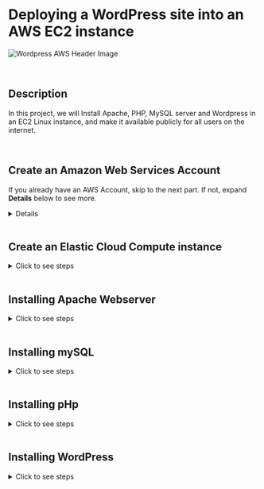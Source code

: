 # Deploying a WordPress site into an AWS EC2 instance

![Wordpress AWS Header Image](https://github.com/Manny-D/Deploy-WordPress-in-AWS-EC2/assets/99146530/28db9df8-07bc-487c-864b-8ae72d97e433)

<br>

## Description

In this project, we will Install Apache, PHP, MySQL server and Wordpress in an EC2 Linux instance, and make it available publicly for all users on the internet.

<br>

## Create an Amazon Web Services Account

If you already have an AWS Account, skip to the next part. If not, expand <b>Details</b> below to see more.
<details>
<summary>Details</summary>
 
<br>  

If you do not already have an AWS account, navigate to the following page to create one [https://aws.amazon.com/free](https://aws.amazon.com/free) and click on either Complete Signup or Create a Free Account.

![AWS Sign Up](https://github.com/Manny-D/Virtual-Private-Cloud-VPC/assets/99146530/60c3c592-9e8a-44d5-a7c8-74284d8cdc30)

When on the <b>Contact Information</b> page, select <b>Personal</b> for the Account type.
 
![Account Type](https://github.com/Manny-D/Virtual-Private-Cloud-VPC/assets/99146530/feaadbb9-de42-4ebb-b6c0-6901c0337891)

<b>Note</b>: you will be prompted to enter in credit card info. This is for identity verification and the card will only be charged if you exceed the Free Tier limits.

![CC](https://github.com/Manny-D/Virtual-Private-Cloud-VPC/assets/99146530/d31dd4ae-82db-4079-bdd0-c69649451c52)

Next you will be prompted to confirm your identity via a SMS code, then will be taken to the <b>Select a support plan</b> page, leave it at <b>Basic support - Free</b> and click <b>Complete sign up</b>.

![Free Tier](https://github.com/Manny-D/Virtual-Private-Cloud-VPC/assets/99146530/81256aff-4cfc-4697-8334-2cef1eef592c)

Sign up completed! Click on <b>Go to the AWS Management Console</b>.

![Sign up congrats](https://github.com/Manny-D/Virtual-Private-Cloud-VPC/assets/99146530/d60ae22b-4e1d-4235-9b3d-f30a36ec67aa)

Login to the AWS Management Console using the (default) <b>Root user</b> option. 

![Root user](https://github.com/Manny-D/Virtual-Private-Cloud-VPC/assets/99146530/f25d606b-96dd-42d9-85b3-a845951d3244)
</details>

<br>

## Create an Elastic Cloud Compute instance

<details>
<summary>Click to see steps</summary>

<br>

In the search bar, type <b>ec2</b> and click on <b>EC2</b>.

![Search EC2](https://github.com/Manny-D/Virtual-Private-Cloud-VPC/assets/99146530/067326a9-fe4a-450b-902d-c72f1b8b6560)

From the EC2 Dashboard, click on <b>Launch instance</b>.

![Launch Instance](https://github.com/Manny-D/Virtual-Private-Cloud-VPC/assets/99146530/f1d05095-a5b4-4735-bedc-c3ae098dfed4)

### Launch an instance wizard
Under <b>Name and tags</b>, enter a <b>Name</b>, something you'll remember - eg. <b>MyWebServer</b>

![Name and tags](https://github.com/Manny-D/Virtual-Private-Cloud-VPC/assets/99146530/c7b4284c-2b18-4c65-ac60-13d35b9f8c33)

Under <b>Application and OS Images (Amazon Machine Image)</b>, do the following: 

![App and OS](https://github.com/Manny-D/Deploy-WordPress-in-AWS-EC2/assets/99146530/b4f464ef-5f8d-4085-a419-d042c20fb198)

- Click <b>Ubuntu</b>
- <b>Amazon Machine Image (AMI)</b>: (leave the default of <b>Ubuntu Server 24.04 LTS (HVM), SSD Volume Type</b>)
- <b>Architecture</b>: (leave the default of <b>64-bit (x86)</b>)

<br>

Under <b>Instance type</b>, leave it at the default of <b>t2.micro</b>

![Instance type](https://github.com/Manny-D/Virtual-Private-Cloud-VPC/assets/99146530/c915c310-54e4-4c6f-82de-a4387f5a0073)

Under <b>Key pair (login)</b>, click on <b>Create new key pair</b> 

![Key pair](https://github.com/Manny-D/Virtual-Private-Cloud-VPC/assets/99146530/83fe3e3f-8788-4d33-a220-9c38f0752e66)

In the <b>Create key pair</b> popup, do the following: 

![Create Key Pair](https://github.com/Manny-D/Deploy-WordPress-in-AWS-EC2/assets/99146530/abe4238f-a055-4da3-8690-be8f2dc99c93)

- <b>Name</b>: (enter in something you'll remember - eg. <b>masterkp</b>)
- <b>Key pair type</b>: (leave the default setting <b>(RSA)</b>)
- <b>Private key file format</b>: (leave the default setting <b>(.pem)</b>)
- Click <b>Create key pair</b>
- <b>Note</b>: the file will be automatically downloaded via the browser your using

<br>

Under <b>Network settings</b>, to allow our WordPress site to be accessible on the interet by web browsers:
- check the box for <b>Allow HTTPS traffi from the internet</b> 
- check the box for <b>Allow HTTP traffic from the internet</b>

![Network settings](https://github.com/Manny-D/Deploy-WordPress-in-AWS-EC2/assets/99146530/52b06969-8144-4e2c-862e-50c4bd994405)

Leave the defaults for all the remaining settings, look to the right of the wizard and click <b>Launch instance</b>. 

Once completed, a similar page should load.

![View all instances](https://github.com/Manny-D/Virtual-Private-Cloud-VPC/assets/99146530/6405186e-cea1-49c3-8956-e6732a267138)

Click <b>View all instances</b> to see the EC2 instances list.

![Instances](https://github.com/Manny-D/Deploy-WordPress-in-AWS-EC2/assets/99146530/012ffc84-24a9-4b39-bcad-f1d421901892)

Click on the <b>Instance ID</b> to see it in more detail.

![Instances summary](https://github.com/Manny-D/Deploy-WordPress-in-AWS-EC2/assets/99146530/8738ac30-b70e-4750-8e7c-d427808b8a2b)

Great! Our AWS EC2 instance is now ready to install the various software for the project.

<b>Note</b>: copy both the <b>Public IPv4 address</b> and <b>Public IPv4 DNS</b> URL, as well be using them shortly!

</details>

<br>

## Installing Apache Webserver

<details>
<summary>Click to see steps</summary>

<br>

The following steps will be done via a command line. As I am on a MAC, the following screenshot will be of iTerm. If you are on Windows, utilize Command Prompt.

Navigate to where you downloaded the .pem key pair file earlier. Mine defaulted to the Downloads folder, so I will enter the following:

```
cd Downloads
```

![Downloads](https://github.com/Manny-D/Deploy-WordPress-in-AWS-EC2/assets/99146530/1285669b-00bd-46b5-8050-cc392cc62bf7)

<br>

Let's ssh into the Apache Webserver now, using the following:

```
ssh -i "yourkeypairfilename.pem" ubuntu@yourPublicIPv4address
```

![Ubuntu SSH](https://github.com/Manny-D/Deploy-WordPress-in-AWS-EC2/assets/99146530/d07e8a08-ae8d-4ce6-a290-3cccecd632d3)

Type <b>yes</b> here and press Enter.

<br>

You may receive an error similar to this:

![SSH Error](https://github.com/Manny-D/Deploy-WordPress-in-AWS-EC2/assets/99146530/f569d8cc-bc5d-4a36-ac2f-1b8f52477a5a)

This is usually because the .pem key is publicly visible - eg. on your Desktop or Downloads folder, so it's denied access as a security precaution.

<br>

To address this, we have to modify the .pem file permissions using either CHMOD 400 (read only) or 600 (read and write).

```
chmod 600 /Users/mymac/Downloads/masterKP.pem
```

Nothing will return to show it was successful, but if you try so <b>ssh</b> again, you will connect.  

![CHMOD](https://github.com/Manny-D/Deploy-WordPress-in-AWS-EC2/assets/99146530/37af217a-98df-4718-8aa7-ea9381c9b477)

Now that were inside Linux, let's install an AWS package that will allow us to connect via a web browser called <b>Instance Connect</b>. 

<br>

First, we need to update and upgrade the Linux instance packages via the following commands:

<b>Note</b>: these may take some time to complete and if prompted, type <b>Y</b> to continue

```
sudo apt-get update
```
then
```
sudo apt-get upgrade
```

<br>

To install <b>Instance Connect</b>, type:

```
sudo apt-get install ec2-instance-connect
```

<br>

Now to install the first piece of software to help host our <b>Wordpress</b> website, the <b>Apache Web Server</b>. If prompted, type <b>Y</b> to continue:

```
sudo apt-get install apache2
```

<br>

To confirm <b>Apache Web Server</b> was installed successfully, open a new web browser or tab in your current browser and enter the <b>Public IPv4 DNS</b> URL. 

- eg. <b>ec2-xx-xxx-xxx-xx.compute-1.amazonaws.com</b>

You should see the following page load:

![Apache](https://github.com/Manny-D/Deploy-WordPress-in-AWS-EC2/assets/99146530/31ff7427-926f-44d2-9698-d63f11bf58f5)

Amazing.. it works!!

</details>

<br>

## Installing mySQL

<details>
<summary>Click to see steps</summary>

<br>

Navigate back to the <b>EC2 Dashboard</b> -> <b>Instances</b> -> <b>Instances</b> -> tick the box to the left of your Instance <b>Name</b> -> click <b>Connect</b> (top right)

![Instances Connect](https://github.com/Manny-D/Deploy-WordPress-in-AWS-EC2/assets/99146530/d421a4df-1e9c-45c2-9826-bef51865245e)

No changes should be made here, click <b>Connect</b> (on the bottom right).

![Connect to Instance](https://github.com/Manny-D/Deploy-WordPress-in-AWS-EC2/assets/99146530/3d7f06ab-12a7-4205-8e95-1e31de2b2ed1)

We'll now be in the Linux instance via the AWS web browser ssh client. 

![web ssh](https://github.com/Manny-D/Deploy-WordPress-in-AWS-EC2/assets/99146530/d46bf31e-0406-47cd-bf89-70f6572a65ab)

<br>

To begin the installing mySQL, type:

```
sudo apt-get install mysql-server
```

If prompted, type <b>Y</b> to continue. This may take some time to complete.

<br>

We need to create a user for <b>Wordpress</b> and the <b>mySQL database</b>.

```
sudo mysql -u root
```
```
create user "user123"@"%" identified by "pass123";
```

<b>*</b>Be sure to note these for later.

<br>

Next we'll give user123 the correct privileges to access the database. 

```
grant all privileges on *.* to "user123"@"%" with grant option;
```

<br>

Run the following to refresh the privileges.

```
flush privileges;
```

<br>

Let's create the database the WordPress will use.

```
create database wordpressdb;
```

<b>*</b>Be sure to note this for later.

<br>

Now to confirm the database was created.

```
show databases;
```

<br>

The above commands should look similar to this:

![mySQL commands](https://github.com/Manny-D/Deploy-WordPress-in-AWS-EC2/assets/99146530/547f86fa-02e7-4f0b-9670-bb74a82cdd67)

Type <b>exit</b> to leave the mysql prompt. 

</details>

<br>

## Installing pHp

<details>
<summary>Click to see steps</summary>

<br>

While still in the <b>Instance Connect</b> browser ssh client, we can continue the project by installing <b>pHp</b>. If prompted, type <b>Y</b> to continue:

```
sudo apt-get install php php-mysqli
```

<b>Note</b>: This may take some time to complete.

<br>

To see the <b>pHp version</b>:

```
php -v
```
![php -v](https://github.com/Manny-D/Deploy-WordPress-in-AWS-EC2/assets/99146530/3a0238a2-e10f-4cd6-b2ee-29714223fceb)

<br>

Let's create a sample .php file to see our pHp configure and check if it's working.

Navigate to the root of our webserver.

```
cd /var/www/html
```

Then create the file.

```
sudo nano info.php
```

![root](https://github.com/Manny-D/Deploy-WordPress-in-AWS-EC2/assets/99146530/b1069fb0-49e3-4bc6-b62a-d6cfe5814cfd)

<br>

Code the following:

```
<?php
 echo phpinfo()
?>
```

![info php](https://github.com/Manny-D/Deploy-WordPress-in-AWS-EC2/assets/99146530/d0285ed7-f361-43fd-a507-400139390139)

Press <b>Ctrl+X</b> to <b>Save</b>, then <b>Y</b> to <b>Confirm</b> and <b>Enter</b> to exit from nano. 

<br>

To check if the <b>info.php</b> file is working, open a new web browser or tab in your current browser, enter the <b>Public IPv4 DNS</b> URL and add /info.php to the end:
- eg. <b>ec2-xx-xxx-xxx-xx.compute-1.amazonaws.com/info.php</b>

![pHp Version](https://github.com/Manny-D/Deploy-WordPress-in-AWS-EC2/assets/99146530/84c3ded2-1442-4817-a338-0d3173d44db7)

It's working! On to the last step!!

</details>

<br>

## Installing WordPress

<details>
<summary>Click to see steps</summary>

<br>

Go back to the AWS web browser ssh client, and let's change to the home folder:

```
cd /home
```

Download the latest version of WordPress:

```
sudo wget https://wordpress.org/latest.tar.gz
```
![WordPress tar file](https://github.com/Manny-D/Deploy-WordPress-in-AWS-EC2/assets/99146530/986aaa5a-2265-41bc-8d9d-ef194f808b6c)

<br>

Confirm the file was downloaded, then uncompress it:

```
ls -l
sudo tar xvf latest.tar.gz
```

<b>Note</b>: This may take some time to complete.

<br>

Then do the following: 
- Confirm that there is now a Wordpress folder
- Change to that directory
- Copy the files to the root webserver folder
- Confirm the files were copied to that folder

```
ls -la
cd wordpress
sudo cp -R . /var/www/html/
sudo ls /var/www/html/
```
![WordPress files](https://github.com/Manny-D/Deploy-WordPress-in-AWS-EC2/assets/99146530/2ea2ee89-1235-4623-aa32-ddf862283f01)

<br>

Finally, we need to delete the <b>index.html</b> file in the webserver root folder. It was created during the Apache Webserver installtion and will conflict with the WordPress installation. Then we'll set the permissions for the WordPress files:

```
sudo rm /var/www/html/index.html
sudo chown -R www-data:www-data /var/www/html/
```

![WordPress files 2](https://github.com/Manny-D/Deploy-WordPress-in-AWS-EC2/assets/99146530/e0f4a672-633a-42dd-9f98-92a3a21445f6)

<br>

Open a new web browser or tab in your current browser and navigate to the <b>Public IPv4 DNS</b> URL.
- eg. <b>ec2-xx-xxx-xxx-xx.compute-1.amazonaws.com</b>

You should now see the first step of the WordPress setup, the Language configuration page. Choose your language and press <b>Continue</b>.

![WordPress Language Page](https://github.com/Manny-D/Deploy-WordPress-in-AWS-EC2/assets/99146530/fb6d20f9-d7f9-4f0c-a165-0de3a5bb8650)

You should have the following info available (from the installing mySQL section). Click <b>Let's go!</b> to continue. 

![WP DB info](https://github.com/Manny-D/Deploy-WordPress-in-AWS-EC2/assets/99146530/63e0b6d7-78e4-4105-ac08-e1c267fae9cc)

Enter the requested info and leave <b>Database Host</b> and <b>Table Prefix</b> at their default setting. The press <b>Submit</b>.

![WP DB info 2](https://github.com/Manny-D/Deploy-WordPress-in-AWS-EC2/assets/99146530/932972f5-194b-48b1-853f-16b97494b065)

Click <b>Run the installtion</b> on this page.

![WP Installation](https://github.com/Manny-D/Deploy-WordPress-in-AWS-EC2/assets/99146530/af858b0a-5fbd-407a-8f50-5f99d03994c9)

Fill in the following:

![WP Info](https://github.com/Manny-D/Deploy-WordPress-in-AWS-EC2/assets/99146530/0328d5fb-f0af-4683-94ae-118edb75009c)

- <b>Site Title</b>
- <b>Username</b>
- <b>Password</b> (this is auto-populated, but you can change it)
- <b>Your Email</b>

Press <b>Install WordPress</b>

Success! Go ahead and log in.

![WP Success](https://github.com/Manny-D/Deploy-WordPress-in-AWS-EC2/assets/99146530/e0ced491-d68a-4d06-977e-c2f0b77881d1)

![Welcome to WordPress](https://github.com/Manny-D/Deploy-WordPress-in-AWS-EC2/assets/99146530/e4d02f0a-a79c-4275-802d-22c3a703724a)

To see the auto-generated site, on the top left, hover over the <b>Site Title</b> you provided earlier -> click on <b>Visit Site</b>.

![Visit Site](https://github.com/Manny-D/Deploy-WordPress-in-AWS-EC2/assets/99146530/5335de5a-35ba-486f-a3c1-9074d8892921)

Now you have a WordPress website running on an AWS EC2 instance!

![WordPress sample page](https://github.com/Manny-D/Deploy-WordPress-in-AWS-EC2/assets/99146530/36088ebc-ebc9-4a7e-919f-5224972643ac)

</details>
